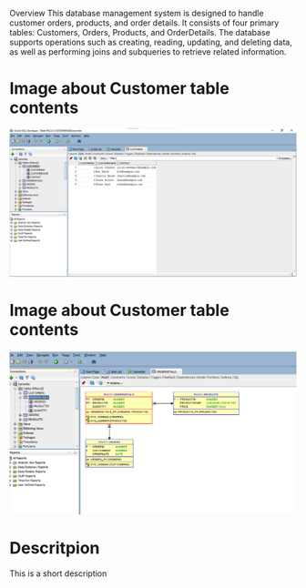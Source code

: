 
Overview
This database management system is designed to handle customer orders, products, and order details. It consists of four primary tables: Customers, Orders, Products, and OrderDetails. The database supports operations such as creating, reading, updating, and deleting data, as well as performing joins and subqueries to retrieve related information.
# Image about Customer table contents
![Alt text of the image, OPtional](assets/images/1.png)

# Image about Customer table contents
![Alt text of the image, OPtional](assets/images/2.png)

# Descritpion
This is a short description
